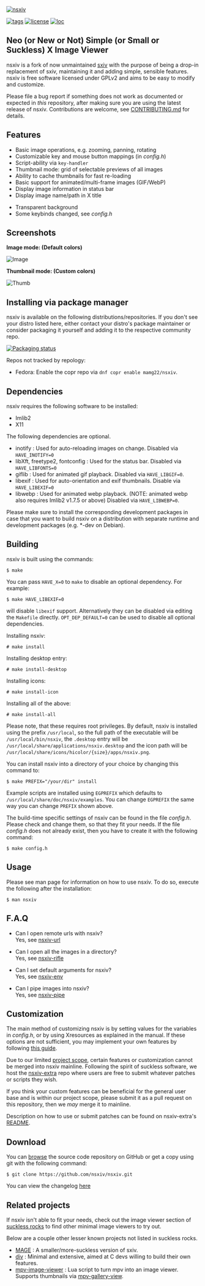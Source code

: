[![nsxiv](https://raw.githubusercontent.com/nsxiv/nsxiv/gh-pages/img/logo.png)](https://github.com/nsxiv/nsxiv)

[![tags](https://img.shields.io/github/v/tag/nsxiv/nsxiv?style=flat-square)](https://github.com/nsxiv/nsxiv/tags)
[![license](https://img.shields.io/badge/license-GPL--2.0-lightgreen?style=flat-square)](https://github.com/nsxiv/nsxiv/blob/master/LICENSE)
[![loc](https://img.shields.io/tokei/lines/github/nsxiv/nsxiv?color=red&style=flat-square)](https://github.com/nsxiv/nsxiv)

**Neo (or New or Not) Simple (or Small or Suckless) X Image Viewer**
--------------------------------------------------------------------

nsxiv is a fork of now unmaintained [sxiv](https://github.com/muennich/sxiv)
with the purpose of being a drop-in replacement of sxiv, maintaining it and
adding simple, sensible features. nsxiv is free software licensed under GPLv2
and aims to be easy to modify and customize.

Please file a bug report if something does not work as documented or
expected in *this* repository, after making sure you are using the latest
release of nsxiv. Contributions are welcome, see
[CONTRIBUTING.md](CONTRIBUTING.md#Contribution-Guideline) for details.

Features
--------

* Basic image operations, e.g. zooming, panning, rotating
* Customizable key and mouse button mappings (in *config.h*)
* Script-ability via `key-handler`
* Thumbnail mode: grid of selectable previews of all images
* Ability to cache thumbnails for fast re-loading
* Basic support for animated/multi-frame images (GIF/WebP)
* Display image information in status bar
* Display image name/path in X title
+ Transparent background
+ Some keybinds changed, see *config.h*

Screenshots
-----------

**Image mode: (Default colors)**

![Image](./.github/2.png "Image mode")

**Thumbnail mode: (Custom colors)**

![Thumb](./.github/1.png "Thumb mode")


Installing via package manager
------------------------------

nsxiv is available on the following distributions/repositories. If you don't see
your distro listed here, either contact your distro's package maintainer or
consider packaging it yourself and adding it to the respective community repo.

[![Packaging status](https://repology.org/badge/vertical-allrepos/nsxiv.svg)](https://repology.org/project/nsxiv/versions)

Repos not tracked by repology:

* Fedora: Enable the copr repo via `dnf copr enable mamg22/nsxiv`.


Dependencies
------------

nsxiv requires the following software to be installed:

  * Imlib2
  * X11

The following dependencies are optional.

  * inotify : Used for auto-reloading images on change.
    Disabled via `HAVE_INOTIFY=0`
  * libXft, freetype2, fontconfig : Used for the status bar.
    Disabled via `HAVE_LIBFONTS=0`
  * giflib : Used for animated gif playback.
    Disabled via `HAVE_LIBGIF=0`.
  * libexif : Used for auto-orientation and exif thumbnails.
    Disable via `HAVE_LIBEXIF=0`
  * libwebp : Used for animated webp playback.
    (NOTE: animated webp also requires Imlib2 v1.7.5 or above)
    Disabled via `HAVE_LIBWEBP=0`.

Please make sure to install the corresponding development packages in case that
you want to build nsxiv on a distribution with separate runtime and development
packages (e.g. \*-dev on Debian).


Building
--------

nsxiv is built using the commands:

    $ make

You can pass `HAVE_X=0` to `make` to disable an optional dependency.
For example:

    $ make HAVE_LIBEXIF=0

will disable `libexif` support. Alternatively they can be disabled via editing
the `Makefile` directly. `OPT_DEP_DEFAULT=0` can be used to disable all
optional dependencies.

Installing nsxiv:

    # make install

Installing desktop entry:

    # make install-desktop

Installing icons:

    # make install-icon

Installing all of the above:

    # make install-all

Please note, that these requires root privileges.
By default, nsxiv is installed using the prefix `/usr/local`, so the full path
of the executable will be `/usr/local/bin/nsxiv`, the `.desktop` entry will be
`/usr/local/share/applications/nsxiv.desktop` and the icon path will be
`/usr/local/share/icons/hicolor/{size}/apps/nsxiv.png`.

You can install nsxiv into a directory of your choice by changing this command to:

    $ make PREFIX="/your/dir" install

Example scripts are installed using `EGPREFIX` which defaults to
`/usr/local/share/doc/nsxiv/examples`. You can change `EGPREFIX` the same way
you can change `PREFIX` shown above.

The build-time specific settings of nsxiv can be found in the file *config.h*.
Please check and change them, so that they fit your needs.
If the file *config.h* does not already exist, then you have to create it with
the following command:

    $ make config.h


Usage
-----

Please see man page for information on how to use nsxiv. To do so, execute the
following after the installation:

    $ man nsxiv


F.A.Q
-----

* Can I open remote urls with nsxiv? <br>
Yes, see [nsxiv-url](https://github.com/nsxiv/nsxiv-extra/tree/master/scripts/nsxiv-url)

* Can I open all the images in a directory? <br>
Yes, see [nsxiv-rifle](https://github.com/nsxiv/nsxiv-extra/tree/master/scripts/nsxiv-rifle)

* Can I set default arguments for nsxiv? <br>
Yes, see [nsxiv-env](https://github.com/nsxiv/nsxiv-extra/tree/master/scripts/nsxiv-env)

* Can I pipe images into nsxiv? <br>
Yes, see [nsxiv-pipe](https://github.com/nsxiv/nsxiv-extra/tree/master/scripts/nsxiv-pipe)


Customization
-------------

The main method of customizing nsxiv is by setting values for the variables in *config.h*,
or by using Xresources as explained in the manual. If these options are not sufficient,
you may implement your own features by following
[this guide](https://github.com/nsxiv/nsxiv-extra/blob/master/CUSTOMIZATION.md).

Due to our limited [project scope](CONTRIBUTING.md#Project-Scope), certain features or
customization cannot be merged into nsxiv mainline. Following the spirit of suckless
software, we host the [nsxiv-extra](https://github.com/nsxiv/nsxiv-extra) repo where users
are free to submit whatever patches or scripts they wish.

If you think your custom features can be beneficial for the general user base and is within
our project scope, please submit it as a pull request on this repository, then we *may*
merge it to mainline.

Description on how to use or submit patches can be found on
nsxiv-extra's [README](https://github.com/nsxiv/nsxiv-extra).


Download
--------

You can [browse](https://github.com/nsxiv/nsxiv) the source code repository
on GitHub or get a copy using git with the following command:

    $ git clone https://github.com/nsxiv/nsxiv.git

You can view the changelog [here](CHANGELOG.md)

Related projects
----------------

If nsxiv isn't able to fit your needs, check out the image viewer section of
[suckless rocks](https://suckless.org/rocks) to find other minimal image viewers
to try out.

Below are a couple other lesser known projects not listed in suckless rocks.

* [MAGE](https://github.com/explosion-mental/mage) :
  A smaller/more-suckless version of sxiv.
* [div](https://github.com/TAAPArthur/div) :
  Minimal and extensive, aimed at C devs willing to build their own features.
* [mpv-image-viewer](https://github.com/occivink/mpv-image-viewer) :
  Lua script to turn mpv into an image viewer. Supports thumbnails via
  [mpv-gallery-view](https://github.com/occivink/mpv-gallery-view).
